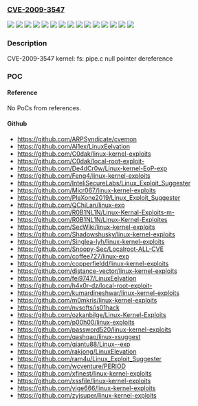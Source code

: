 ### [CVE-2009-3547](https://cve.mitre.org/cgi-bin/cvename.cgi?name=CVE-2009-3547)
![](https://img.shields.io/static/v1?label=Product&message=MRG%20for%20RHEL-5&color=blue)
![](https://img.shields.io/static/v1?label=Product&message=Red%20Hat%20Enterprise%20Linux%203&color=blue)
![](https://img.shields.io/static/v1?label=Product&message=Red%20Hat%20Enterprise%20Linux%204&color=blue)
![](https://img.shields.io/static/v1?label=Product&message=Red%20Hat%20Enterprise%20Linux%204.7%20Z%20Stream&color=blue)
![](https://img.shields.io/static/v1?label=Product&message=Red%20Hat%20Enterprise%20Linux%205&color=blue)
![](https://img.shields.io/static/v1?label=Product&message=Red%20Hat%20Enterprise%20Linux%205.2%20Z%20Stream&color=blue)
![](https://img.shields.io/static/v1?label=Product&message=Red%20Hat%20Enterprise%20Linux%205.3.Z%20-%20Server%20Only&color=blue)
![](https://img.shields.io/static/v1?label=Version&message=!%200%3A2.4.21-63.EL%20&color=brighgreen)
![](https://img.shields.io/static/v1?label=Version&message=!%200%3A2.6.18-128.11.1.el5%20&color=brighgreen)
![](https://img.shields.io/static/v1?label=Version&message=!%200%3A2.6.18-164.6.1.el5%20&color=brighgreen)
![](https://img.shields.io/static/v1?label=Version&message=!%200%3A2.6.18-92.1.32.el5%20&color=brighgreen)
![](https://img.shields.io/static/v1?label=Version&message=!%200%3A2.6.24.7-137.el5rt%20&color=brighgreen)
![](https://img.shields.io/static/v1?label=Version&message=!%200%3A2.6.9-78.0.28.EL%20&color=brighgreen)
![](https://img.shields.io/static/v1?label=Version&message=!%200%3A2.6.9-89.0.16.EL%20&color=brighgreen)
![](https://img.shields.io/static/v1?label=Vulnerability&message=NULL%20Pointer%20Dereference&color=brighgreen)

### Description

CVE-2009-3547 kernel: fs: pipe.c null pointer dereference

### POC

#### Reference
No PoCs from references.

#### Github
- https://github.com/ARPSyndicate/cvemon
- https://github.com/Al1ex/LinuxEelvation
- https://github.com/C0dak/linux-kernel-exploits
- https://github.com/C0dak/local-root-exploit-
- https://github.com/De4dCr0w/Linux-kernel-EoP-exp
- https://github.com/Feng4/linux-kernel-exploits
- https://github.com/InteliSecureLabs/Linux_Exploit_Suggester
- https://github.com/Micr067/linux-kernel-exploits
- https://github.com/PleXone2019/Linux_Exploit_Suggester
- https://github.com/QChiLan/linux-exp
- https://github.com/R0B1NL1N/Linux-Kernal-Exploits-m-
- https://github.com/R0B1NL1N/Linux-Kernel-Exploites
- https://github.com/SecWiki/linux-kernel-exploits
- https://github.com/Shadowshusky/linux-kernel-exploits
- https://github.com/Singlea-lyh/linux-kernel-exploits
- https://github.com/Snoopy-Sec/Localroot-ALL-CVE
- https://github.com/coffee727/linux-exp
- https://github.com/copperfieldd/linux-kernel-exploits
- https://github.com/distance-vector/linux-kernel-exploits
- https://github.com/fei9747/LinuxEelvation
- https://github.com/h4x0r-dz/local-root-exploit-
- https://github.com/kumardineshwar/linux-kernel-exploits
- https://github.com/m0mkris/linux-kernel-exploits
- https://github.com/nvsofts/is01hack
- https://github.com/ozkanbilge/Linux-Kernel-Exploits
- https://github.com/p00h00/linux-exploits
- https://github.com/password520/linux-kernel-exploits
- https://github.com/qashqao/linux-xsuggest
- https://github.com/qiantu88/Linux--exp
- https://github.com/rakjong/LinuxElevation
- https://github.com/ram4u/Linux_Exploit_Suggester
- https://github.com/wcventure/PERIOD
- https://github.com/xfinest/linux-kernel-exploits
- https://github.com/xssfile/linux-kernel-exploits
- https://github.com/yige666/linux-kernel-exploits
- https://github.com/zyjsuper/linux-kernel-exploits

